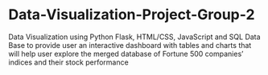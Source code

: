 # Data-Visualization-Project-Group-2
Data Visualization using Python Flask, HTML/CSS, JavaScript and SQL Data Base to provide user an interactive dashboard with tables and charts that will help user explore the merged database of Fortune 500 companies’ indices and their stock performance 
